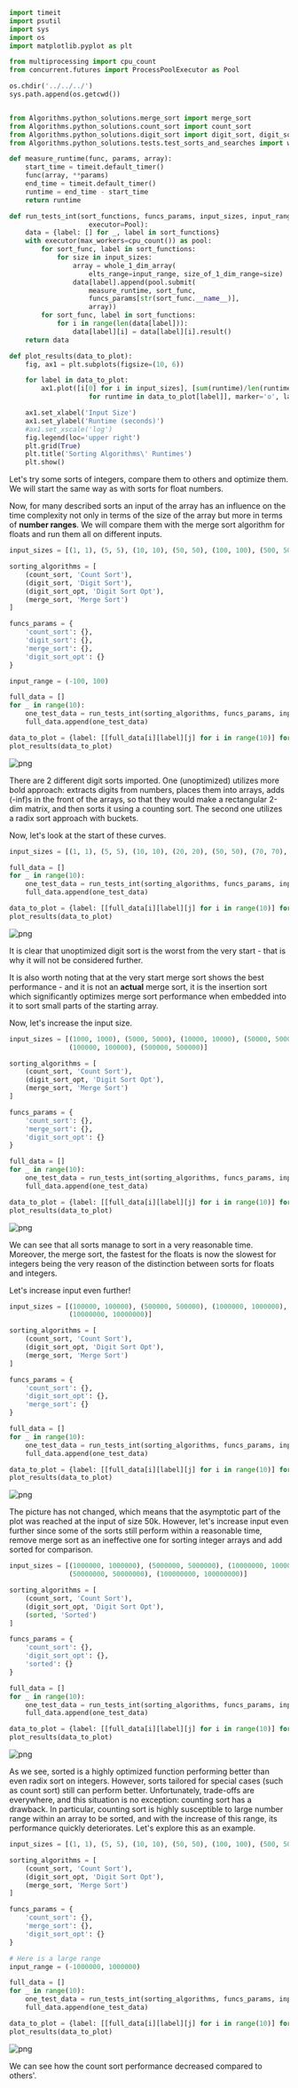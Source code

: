 ```python
import timeit
import psutil
import sys
import os
import matplotlib.pyplot as plt

from multiprocessing import cpu_count
from concurrent.futures import ProcessPoolExecutor as Pool
```


```python
os.chdir('../../../')
sys.path.append(os.getcwd())


from Algorithms.python_solutions.merge_sort import merge_sort
from Algorithms.python_solutions.count_sort import count_sort
from Algorithms.python_solutions.digit_sort import digit_sort, digit_sort_opt
from Algorithms.python_solutions.tests.test_sorts_and_searches import whole_1_dim_array
```


```python
def measure_runtime(func, params, array):
    start_time = timeit.default_timer()
    func(array, **params)
    end_time = timeit.default_timer()
    runtime = end_time - start_time
    return runtime
```


```python
def run_tests_int(sort_functions, funcs_params, input_sizes, input_range,
                    executor=Pool):
    data = {label: [] for _, label in sort_functions}
    with executor(max_workers=cpu_count()) as pool:
        for sort_func, label in sort_functions:
            for size in input_sizes:
                array = whole_1_dim_array(
                    elts_range=input_range, size_of_1_dim_range=size)
                data[label].append(pool.submit(
                    measure_runtime, sort_func,
                    funcs_params[str(sort_func.__name__)],
                    array))
        for sort_func, label in sort_functions:
            for i in range(len(data[label])):
                data[label][i] = data[label][i].result()
    return data
```


```python
def plot_results(data_to_plot):
    fig, ax1 = plt.subplots(figsize=(10, 6))

    for label in data_to_plot:
        ax1.plot([i[0] for i in input_sizes], [sum(runtime)/len(runtime) \
                    for runtime in data_to_plot[label]], marker='o', label=f'{label} (Runtime)')

    ax1.set_xlabel('Input Size')
    ax1.set_ylabel('Runtime (seconds)')
    #ax1.set_xscale('log')
    fig.legend(loc='upper right')
    plt.grid(True)
    plt.title('Sorting Algorithms\' Runtimes')
    plt.show()
```

Let's try some sorts of integers, compare them to others and optimize them. We will start the same way as with sorts for float numbers.

Now, for many described sorts an input of the array has an influence on the time complexity not only in terms of the size of the array but more in terms of **number ranges**. We will compare them with the merge sort algorithm for floats and run them all on different inputs.


```python
input_sizes = [(1, 1), (5, 5), (10, 10), (50, 50), (100, 100), (500, 500), (1000, 1000)]

sorting_algorithms = [
    (count_sort, 'Count Sort'),
    (digit_sort, 'Digit Sort'),
    (digit_sort_opt, 'Digit Sort Opt'),
    (merge_sort, 'Merge Sort')
]

funcs_params = {
    'count_sort': {},
    'digit_sort': {},
    'merge_sort': {},
    'digit_sort_opt': {}
}

input_range = (-100, 100)
```


```python
full_data = []
for _ in range(10):
    one_test_data = run_tests_int(sorting_algorithms, funcs_params, input_sizes, input_range)
    full_data.append(one_test_data)
```


```python
data_to_plot = {label: [[full_data[i][label][j] for i in range(10)] for j in range(len(input_sizes))] for _, label in sorting_algorithms}
plot_results(data_to_plot)
```


    
![png](sorts_for_integers_files/sorts_for_integers_8_0.png)
    


There are 2 different digit sorts imported. One (unoptimized) utilizes more bold approach: extracts digits from numbers, places them into arrays, adds (-inf)s in the front of the arrays, so that they would make a rectangular 2-dim matrix, and then sorts it using a counting sort. The second one utilizes a radix sort approach with buckets.

Now, let's look at the start of these curves.


```python
input_sizes = [(1, 1), (5, 5), (10, 10), (20, 20), (50, 50), (70, 70), (100, 100)]
```


```python
full_data = []
for _ in range(10):
    one_test_data = run_tests_int(sorting_algorithms, funcs_params, input_sizes, input_range)
    full_data.append(one_test_data)
```


```python
data_to_plot = {label: [[full_data[i][label][j] for i in range(10)] for j in range(len(input_sizes))] for _, label in sorting_algorithms}
plot_results(data_to_plot)
```


    
![png](sorts_for_integers_files/sorts_for_integers_12_0.png)
    


It is clear that unoptimized digit sort is the worst from the very start - that is why it will not be considered further.

It is also worth noting that at the very start merge sort shows the best performance - and it is not an **actual** merge sort, it is the insertion sort which significantly optimizes merge sort performance when embedded into it to sort small parts of the starting array.

Now, let's increase the input size.


```python
input_sizes = [(1000, 1000), (5000, 5000), (10000, 10000), (50000, 50000), 
               (100000, 100000), (500000, 500000)]

sorting_algorithms = [
    (count_sort, 'Count Sort'),
    (digit_sort_opt, 'Digit Sort Opt'),
    (merge_sort, 'Merge Sort')
]

funcs_params = {
    'count_sort': {},
    'merge_sort': {},
    'digit_sort_opt': {}
}
```


```python
full_data = []
for _ in range(10):
    one_test_data = run_tests_int(sorting_algorithms, funcs_params, input_sizes, input_range)
    full_data.append(one_test_data)
```


```python
data_to_plot = {label: [[full_data[i][label][j] for i in range(10)] for j in range(len(input_sizes))] for _, label in sorting_algorithms}
plot_results(data_to_plot)
```


    
![png](sorts_for_integers_files/sorts_for_integers_16_0.png)
    


We can see that all sorts manage to sort in a very reasonable time. Moreover, the merge sort, the fastest for the floats is now the slowest for integers being the very reason of the distinction between sorts for floats and integers. 

Let's increase input even further!


```python
input_sizes = [(100000, 100000), (500000, 500000), (1000000, 1000000), (5000000, 5000000), 
               (10000000, 10000000)]

sorting_algorithms = [
    (count_sort, 'Count Sort'),
    (digit_sort_opt, 'Digit Sort Opt'),
    (merge_sort, 'Merge Sort')
]

funcs_params = {
    'count_sort': {},
    'digit_sort_opt': {},
    'merge_sort': {}
}
```


```python
full_data = []
for _ in range(10):
    one_test_data = run_tests_int(sorting_algorithms, funcs_params, input_sizes, input_range)
    full_data.append(one_test_data)
```


```python
data_to_plot = {label: [[full_data[i][label][j] for i in range(10)] for j in range(len(input_sizes))] for _, label in sorting_algorithms}
plot_results(data_to_plot)
```


    
![png](sorts_for_integers_files/sorts_for_integers_20_0.png)
    


The picture has not changed, which means that the asymptotic part of the plot was reached at the input of size 50k. However, let's increase input even further since some of the sorts still perform within a reasonable time, remove merge sort as an ineffective one for sorting integer arrays and add sorted for comparison.


```python
input_sizes = [(1000000, 1000000), (5000000, 5000000), (10000000, 10000000), 
               (50000000, 50000000), (100000000, 100000000)]

sorting_algorithms = [
    (count_sort, 'Count Sort'),
    (digit_sort_opt, 'Digit Sort Opt'),
    (sorted, 'Sorted')
]

funcs_params = {
    'count_sort': {},
    'digit_sort_opt': {},
    'sorted': {}
}
```


```python
full_data = []
for _ in range(10):
    one_test_data = run_tests_int(sorting_algorithms, funcs_params, input_sizes, input_range)
    full_data.append(one_test_data)
```


```python
data_to_plot = {label: [[full_data[i][label][j] for i in range(10)] for j in range(len(input_sizes))] for _, label in sorting_algorithms}
plot_results(data_to_plot)
```


    
![png](sorts_for_integers_files/sorts_for_integers_24_0.png)
    


As we see, sorted is a highly optimized function performing better than even radix sort on integers. However, sorts tailored for special cases (such as count sort) still can perform better. Unfortunately, trade-offs are everywhere, and this situation is no exception: counting sort has a drawback. In particular, counting sort is highly susceptible to large number range within an array to be sorted, and with the increase of this range, its performance quickly deteriorates. Let's explore this as an example.


```python
input_sizes = [(1, 1), (5, 5), (10, 10), (50, 50), (100, 100), (500, 500), (1000, 1000)]

sorting_algorithms = [
    (count_sort, 'Count Sort'),
    (digit_sort_opt, 'Digit Sort Opt'),
    (merge_sort, 'Merge Sort')
]

funcs_params = {
    'count_sort': {},
    'merge_sort': {},
    'digit_sort_opt': {}
}

# Here is a large range
input_range = (-1000000, 1000000)
```


```python
full_data = []
for _ in range(10):
    one_test_data = run_tests_int(sorting_algorithms, funcs_params, input_sizes, input_range)
    full_data.append(one_test_data)
```


```python
data_to_plot = {label: [[full_data[i][label][j] for i in range(10)] for j in range(len(input_sizes))] for _, label in sorting_algorithms}
plot_results(data_to_plot)
```


    
![png](sorts_for_integers_files/sorts_for_integers_28_0.png)
    


We can see how the count sort performance decreased compared to others'.

